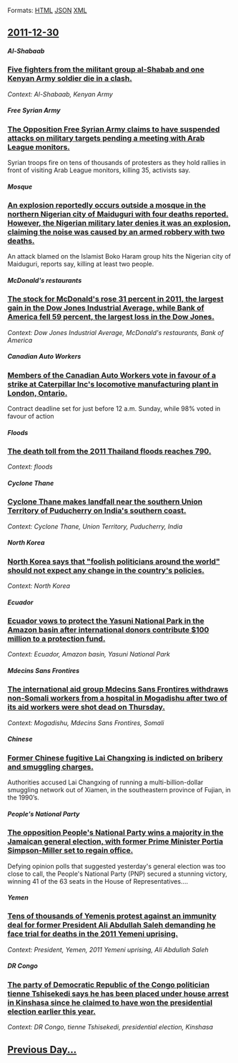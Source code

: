 
Formats: [HTML](2011/12/30/index.html)  [JSON](2011/12/30/index.json)  [XML](2011/12/30/index.xml)  

## [2011-12-30](/news/2011/12/30/index.md)

##### Al-Shabaab
### [Five fighters from the militant group al-Shabab and one Kenyan Army soldier die in a clash. ](/news/2011/12/30/five-fighters-from-the-militant-group-al-shabab-and-one-kenyan-army-soldier-die-in-a-clash.md)
_Context: Al-Shabaab, Kenyan Army_

##### Free Syrian Army
### [The Opposition Free Syrian Army claims to have suspended attacks on military targets pending a meeting with Arab League monitors. ](/news/2011/12/30/the-opposition-free-syrian-army-claims-to-have-suspended-attacks-on-military-targets-pending-a-meeting-with-arab-league-monitors.md)
Syrian troops fire on tens of thousands of protesters as they hold rallies in front of visiting Arab League monitors, killing 35, activists say.

##### Mosque
### [An explosion reportedly occurs outside a mosque in the northern Nigerian city of Maiduguri with four deaths reported. However, the Nigerian military later denies it was an explosion, claiming the noise was caused by an armed robbery with two deaths. ](/news/2011/12/30/an-explosion-reportedly-occurs-outside-a-mosque-in-the-northern-nigerian-city-of-maiduguri-with-four-deaths-reported-however-the-nigerian.md)
An attack blamed on the Islamist Boko Haram group hits the Nigerian city of Maiduguri, reports say, killing at least two people.

##### McDonald's restaurants
### [The stock for McDonald's rose 31 percent in 2011, the largest gain in the Dow Jones Industrial Average, while Bank of America fell 59 percent, the largest loss in the Dow Jones. ](/news/2011/12/30/the-stock-for-mcdonald-s-rose-31-percent-in-2011-the-largest-gain-in-the-dow-jones-industrial-average-while-bank-of-america-fell-59-percen.md)
_Context: Dow Jones Industrial Average, McDonald's restaurants, Bank of America_

##### Canadian Auto Workers
### [Members of the Canadian Auto Workers vote in favour of a strike at Caterpillar Inc's locomotive manufacturing plant in London, Ontario. ](/news/2011/12/30/members-of-the-canadian-auto-workers-vote-in-favour-of-a-strike-at-caterpillar-inc-s-locomotive-manufacturing-plant-in-london-ontario.md)
Contract deadline set for just before 12 a.m. Sunday, while 98% voted in favour of action

##### Floods
### [The death toll from the 2011 Thailand floods reaches 790. ](/news/2011/12/30/the-death-toll-from-the-2011-thailand-floods-reaches-790.md)
_Context: floods_

##### Cyclone Thane
### [Cyclone Thane makes landfall near the southern Union Territory of Puducherry on India's southern coast. ](/news/2011/12/30/cyclone-thane-makes-landfall-near-the-southern-union-territory-of-puducherry-on-india-s-southern-coast.md)
_Context: Cyclone Thane, Union Territory, Puducherry, India_

##### North Korea
### [North Korea says that "foolish politicians around the world" should not expect any change in the country's policies. ](/news/2011/12/30/north-korea-says-that-foolish-politicians-around-the-world-should-not-expect-any-change-in-the-country-s-policies.md)
_Context: North Korea_

##### Ecuador
### [Ecuador vows to protect the Yasuni National Park in the Amazon basin after international donors contribute $100 million to a protection fund. ](/news/2011/12/30/ecuador-vows-to-protect-the-yasuni-national-park-in-the-amazon-basin-after-international-donors-contribute-100-million-to-a-protection-fund.md)
_Context: Ecuador, Amazon basin, Yasuni National Park_

##### Mdecins Sans Frontires
### [The international aid group Mdecins Sans Frontires withdraws non-Somali workers from a hospital in Mogadishu after two of its aid workers were shot dead on Thursday. ](/news/2011/12/30/the-international-aid-group-medecins-sans-frontieres-withdraws-non-somali-workers-from-a-hospital-in-mogadishu-after-two-of-its-aid-workers.md)
_Context: Mogadishu, Mdecins Sans Frontires, Somali_

##### Chinese
### [Former Chinese fugitive Lai Changxing is indicted on bribery and smuggling charges. ](/news/2011/12/30/former-chinese-fugitive-lai-changxing-is-indicted-on-bribery-and-smuggling-charges.md)
Authorities accused Lai Changxing of running a multi-billion-dollar smuggling network out of Xiamen, in the southeastern province of Fujian, in the 1990’s.

##### People's National Party
### [The opposition People's National Party wins a majority in the Jamaican general election, with former Prime Minister Portia Simpson-Miller set to regain office. ](/news/2011/12/30/the-opposition-people-s-national-party-wins-a-majority-in-the-jamaican-general-election-with-former-prime-minister-portia-simpson-miller-se.md)
Defying opinion polls that suggested yesterday&#039;s general election was too close to call, the People&#039;s National Party (PNP) secured a stunning victory, winning 41 of the 63 seats in the House of Representatives....

##### Yemen
### [Tens of thousands of Yemenis protest against an immunity deal for former President Ali Abdullah Saleh demanding he face trial for deaths in the 2011 Yemeni uprising. ](/news/2011/12/30/tens-of-thousands-of-yemenis-protest-against-an-immunity-deal-for-former-president-ali-abdullah-saleh-demanding-he-face-trial-for-deaths-in.md)
_Context: President, Yemen, 2011 Yemeni uprising, Ali Abdullah Saleh_

##### DR Congo
### [The party of Democratic Republic of the Congo politician tienne Tshisekedi says he has been placed under house arrest in Kinshasa since he claimed to have won the presidential election earlier this year. ](/news/2011/12/30/the-party-of-democratic-republic-of-the-congo-politician-etienne-tshisekedi-says-he-has-been-placed-under-house-arrest-in-kinshasa-since-he.md)
_Context: DR Congo, tienne Tshisekedi, presidential election, Kinshasa_

## [Previous Day...](/news/2011/12/29/index.md)

